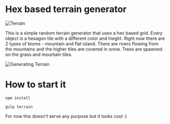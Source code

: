 # Hex based terrain generator

![Terrain](http://i.imgur.com/eN5RdSb.png)

This is a simple random terrain generator that uses a hex based grid. Every object is a hexagon tile with a different color and hieght.
Right now there are 2 types of bioms - mountain and flat island. There are rivers flowing from the mountains and the higher tiles are covered in snow. Trees are spawned on the grass and mountain tiles.

![Generating Terrain](http://i.imgur.com/y1CJFKd.gifv)

# How to start it

```
npm install
```
```
gulp terrain
```

For now this doesn't serve any purpose but it looks cool :)